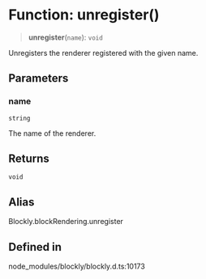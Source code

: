 # Function: unregister()

> **unregister**(`name`): `void`

Unregisters the renderer registered with the given name.

## Parameters

### name

`string`

The name of the renderer.

## Returns

`void`

## Alias

Blockly.blockRendering.unregister

## Defined in

node_modules/blockly/blockly.d.ts:10173
